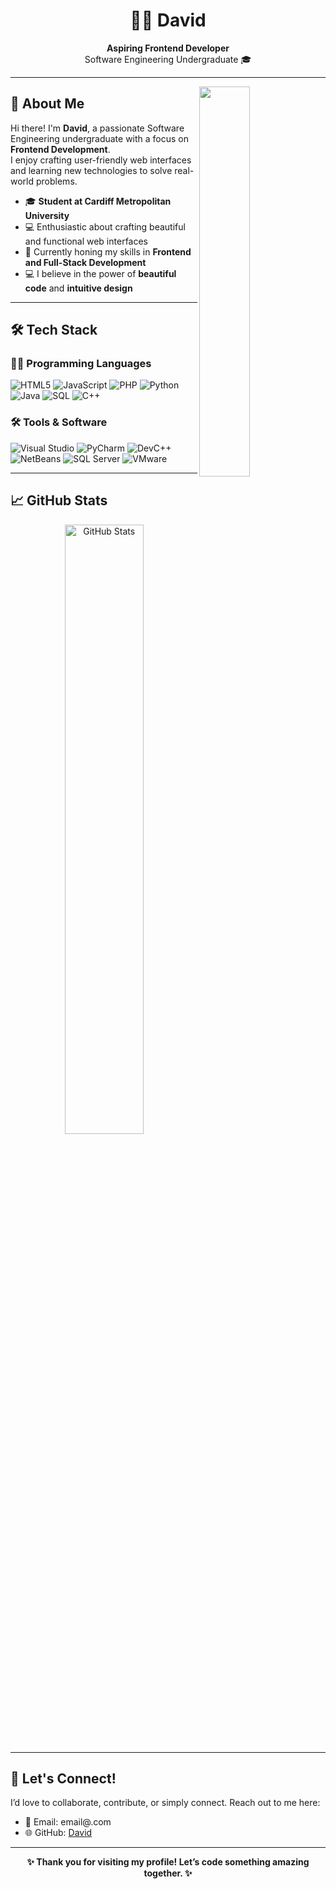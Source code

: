 <div align="center">
  <h1>👨‍💻 David</h1>
  <p>
    <b>Aspiring Frontend Developer</b>  
    <br>Software Engineering Undergraduate  🎓  
  </p>
</div>

---

<div>
  <img align="right" width="40%" src="https://owlbertsio-resized.s3.amazonaws.com/Popper.psd.full.png">
</div>

## 🌟 About Me

Hi there! I'm **David**, a passionate Software Engineering undergraduate with a focus on **Frontend Development**.  
I enjoy crafting user-friendly web interfaces and learning new technologies to solve real-world problems.  

- 🎓 **Student at Cardiff Metropolitan University**  
- 💻 Enthusiastic about crafting beautiful and functional web interfaces  
- 🌱 Currently honing my skills in **Frontend and Full-Stack Development** 
- 💻 I believe in the power of **beautiful code** and **intuitive design**  

---

## 🛠️ Tech Stack

### 👨‍💻 Programming Languages
![HTML5](https://img.shields.io/badge/HTML5-E34F26?style=for-the-badge&logo=html5&logoColor=white)
![JavaScript](https://img.shields.io/badge/JavaScript-F7DF1E?style=for-the-badge&logo=javascript&logoColor=black)
![PHP](https://img.shields.io/badge/PHP-777BB4?style=for-the-badge&logo=php&logoColor=white)
![Python](https://img.shields.io/badge/Python-3776AB?style=for-the-badge&logo=python&logoColor=white)
![Java](https://img.shields.io/badge/Java-007396?style=for-the-badge&logo=java&logoColor=white)
![SQL](https://img.shields.io/badge/SQL-CC2927?style=for-the-badge&logo=microsoft%20sql%20server&logoColor=white)
![C++](https://img.shields.io/badge/C++-00599C?style=for-the-badge&logo=cplusplus&logoColor=white)

### 🛠️ Tools & Software
![Visual Studio](https://img.shields.io/badge/Visual_Studio-5C2D91?style=for-the-badge&logo=visual%20studio&logoColor=white)
![PyCharm](https://img.shields.io/badge/PyCharm-000000?style=for-the-badge&logo=pycharm&logoColor=white)
![DevC++](https://img.shields.io/badge/DevC++-blue?style=for-the-badge&logo=cplusplus&logoColor=white)
![NetBeans](https://img.shields.io/badge/NetBeans-1B6AC6?style=for-the-badge&logo=apache%20netbeans%20ide&logoColor=white)
![SQL Server](https://img.shields.io/badge/SQL_Server-CC2927?style=for-the-badge&logo=microsoft%20sql%20server&logoColor=white)
![VMware](https://img.shields.io/badge/VMware-607078?style=for-the-badge&logo=vmware&logoColor=white)

---

## 📈 GitHub Stats

<p align="center">
  <img src="https://github-readme-stats.vercel.app/api?username=Davidmalan188&show_icons=true&theme=radical" alt="GitHub Stats" width="50%" />
</p>

---

## 🤝 Let's Connect!

I’d love to collaborate, contribute, or simply connect. Reach out to me here:

- 📧 Email: email@.com  
- 🌐 GitHub: [David](https://github.com/Davidmalan188)

---

<div align="center">
  <b>✨ Thank you for visiting my profile! Let’s code something amazing together. ✨</b>
</div>
